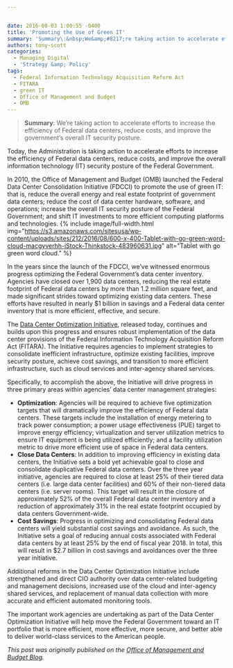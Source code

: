 ```yaml
---


date: 2016-08-03 1:00:55 -0400
title: 'Promoting the Use of Green IT'
summary: 'Summary\:&nbsp;We&amp;#8217;re taking action to accelerate efforts to increase the efficiency of Federal data centers, reduce costs, and improve the government&amp;#8217;s overall IT security posture. Today, the Administration is taking action to accelerate efforts to increase the efficiency of Federal data centers, reduce costs, and improve the overall information technology (IT) security posture of the Federal'
authors: tony-scott
categories:
  - Managing Digital
  - 'Strategy &amp; Policy'
tags:
  - Federal Information Technology Acquisition Reform Act
  - FITARA
  - green IT
  - Office of Management and Budget
  - OMB
---
```


> **Summary**: We&#8217;re taking action to accelerate efforts to increase the efficiency of Federal data centers, reduce costs, and improve the government&#8217;s overall IT security posture.

Today, the Administration is taking action to accelerate efforts to increase the efficiency of Federal data centers, reduce costs, and improve the overall information technology (IT) security posture of the Federal Government.

In 2010, the Office of Management and Budget (OMB) launched the Federal Data Center Consolidation Initiative (FDCCI) to promote the use of green IT: that is, reduce the overall energy and real estate footprint of government data centers; reduce the cost of data center hardware, software, and operations; increase the overall IT security posture of the Federal Government; and shift IT investments to more efficient computing platforms and technologies. 
{% include image/full-width.html img="https://s3.amazonaws.com/sitesusa/wp-content/uploads/sites/212/2016/08/600-x-400-Tablet-with-go-green-word-cloud-macgyverhh-iStock-Thinkstock-483960631.jpg" alt="Tablet with go green word cloud." %} 

In the years since the launch of the FDCCI, we’ve witnessed enormous progress optimizing the Federal Government’s data center inventory. Agencies have closed over 1,900 data centers, reducing the real estate footprint of Federal data centers by more than 1.2 million square feet, and made significant strides toward optimizing existing data centers. These efforts have resulted in nearly $1 billion in savings and a Federal data center inventory that is more efficient, effective, and secure.

The [Data Center Optimization Initiative](https://www.whitehouse.gov/sites/default/files/omb/memoranda/2016/m_16_19_1.pdf), released today, continues and builds upon this progress and ensures robust implementation of the data center provisions of the Federal Information Technology Acquisition Reform Act (FITARA). The Initiative requires agencies to implement strategies to consolidate inefficient infrastructure, optimize existing facilities, improve security posture, achieve cost savings, and transition to more efficient infrastructure, such as cloud services and inter-agency shared services.

Specifically, to accomplish the above, the Initiative will drive progress in three primary areas within agencies’ data center management strategies:

  * **Optimization**: Agencies will be required to achieve five optimization targets that will dramatically improve the efficiency of Federal data centers. These targets include the installation of energy metering to track power consumption; a power usage effectiveness (PUE) target to improve energy efficiency; virtualization and server utilization metrics to ensure IT equipment is being utilized efficiently; and a facility utilization metric to drive more efficient use of space in Federal data centers.
  * **Close Data Centers**: In addition to improving efficiency in existing data centers, the Initiative sets a bold yet achievable goal to close and consolidate duplicative Federal data centers. Over the three year initiative, agencies are required to close at least 25% of their tiered data centers (i.e. large data center facilities) and 60% of their non-tiered data centers (i.e. server rooms). This target will result in the closure of approximately 52% of the overall Federal data center inventory and a reduction of approximately 31% in the real estate footprint occupied by data centers Government-wide.
  * **Cost Savings**: Progress in optimizing and consolidating Federal data centers will yield substantial cost savings and avoidance. As such, the Initiative sets a goal of reducing annual costs associated with Federal data centers by at least 25% by the end of fiscal year 2018. In total, this will result in $2.7 billion in cost savings and avoidances over the three year initiative.

Additional reforms in the Data Center Optimization Initiative include strengthened and direct CIO authority over data center-related budgeting and management decisions, increased use of the cloud and inter-agency shared services, and replacement of manual data collection with more accurate and efficient automated monitoring tools.

The important work agencies are undertaking as part of the Data Center Optimization Initiative will help move the Federal Government toward an IT portfolio that is more efficient, more effective, more secure, and better able to deliver world-class services to the American people.

_This post was originally published on the [Office of Management and Budget Blog](https://www.whitehouse.gov/omb/blog)._